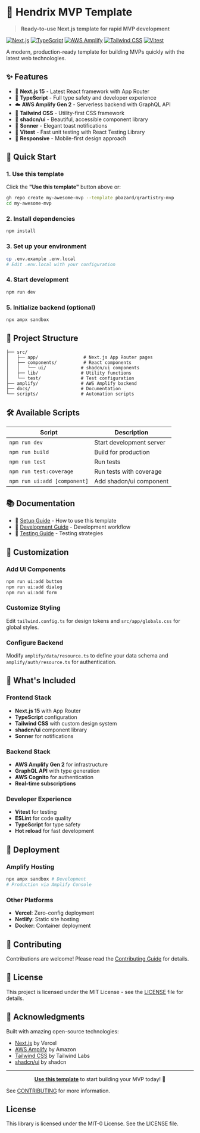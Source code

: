 # 🚀 Hendrix MVP Template

> **Ready-to-use Next.js template for rapid MVP development**

[![Next.js](https://img.shields.io/badge/Next.js-15-black?logo=next.js)](https://nextjs.org/)
[![TypeScript](https://img.shields.io/badge/TypeScript-5.6-blue?logo=typescript)](https://www.typescriptlang.org/)
[![AWS Amplify](https://img.shields.io/badge/AWS_Amplify-Gen2-orange?logo=amazonaws)](https://aws.amazon.com/amplify/)
[![Tailwind CSS](https://img.shields.io/badge/Tailwind_CSS-3.4-38B2AC?logo=tailwind-css)](https://tailwindcss.com/)
[![Vitest](https://img.shields.io/badge/Vitest-3.2-green?logo=vitest)](https://vitest.dev/)

A modern, production-ready template for building MVPs quickly with the latest web technologies.

## ✨ Features

- 🎯 **Next.js 15** - Latest React framework with App Router
- 🔷 **TypeScript** - Full type safety and developer experience
- ☁️ **AWS Amplify Gen 2** - Serverless backend with GraphQL API
- 🎨 **Tailwind CSS** - Utility-first CSS framework
- 🧩 **shadcn/ui** - Beautiful, accessible component library
- 🍞 **Sonner** - Elegant toast notifications
- 🧪 **Vitest** - Fast unit testing with React Testing Library
- 📱 **Responsive** - Mobile-first design approach

## 🚀 Quick Start

### 1. Use this template

Click the **"Use this template"** button above or:

```bash
gh repo create my-awesome-mvp --template pbazard/qrartistry-mvp
cd my-awesome-mvp
```

### 2. Install dependencies

```bash
npm install
```

### 3. Set up your environment

```bash
cp .env.example .env.local
# Edit .env.local with your configuration
```

### 4. Start development

```bash
npm run dev
```

### 5. Initialize backend (optional)

```bash
npx ampx sandbox
```

## 📁 Project Structure

```
├── src/
│   ├── app/                 # Next.js App Router pages
│   ├── components/          # React components
│   │   └── ui/             # shadcn/ui components
│   ├── lib/                # Utility functions
│   └── test/               # Test configuration
├── amplify/                # AWS Amplify backend
├── docs/                   # Documentation
└── scripts/                # Automation scripts
```

## 🛠️ Available Scripts

| Script | Description |
|--------|-------------|
| `npm run dev` | Start development server |
| `npm run build` | Build for production |
| `npm run test` | Run tests |
| `npm run test:coverage` | Run tests with coverage |
| `npm run ui:add [component]` | Add shadcn/ui component |

## 📚 Documentation

- 📖 [Setup Guide](TEMPLATE-SETUP.md) - How to use this template
- 🔧 [Development Guide](docs/DEVELOPMENT.md) - Development workflow
- 🧪 [Testing Guide](docs/TESTING.md) - Testing strategies

## 🎨 Customization

### Add UI Components

```bash
npm run ui:add button
npm run ui:add dialog
npm run ui:add form
```

### Customize Styling

Edit `tailwind.config.ts` for design tokens and `src/app/globals.css` for global styles.

### Configure Backend

Modify `amplify/data/resource.ts` to define your data schema and `amplify/auth/resource.ts` for authentication.

## 🌟 What's Included

### Frontend Stack
- **Next.js 15** with App Router
- **TypeScript** configuration
- **Tailwind CSS** with custom design system
- **shadcn/ui** component library
- **Sonner** for notifications

### Backend Stack
- **AWS Amplify Gen 2** for infrastructure
- **GraphQL API** with type generation
- **AWS Cognito** for authentication
- **Real-time subscriptions**

### Developer Experience
- **Vitest** for testing
- **ESLint** for code quality
- **TypeScript** for type safety
- **Hot reload** for fast development

## 🚀 Deployment

### Amplify Hosting
```bash
npx ampx sandbox # Development
# Production via Amplify Console
```

### Other Platforms
- **Vercel**: Zero-config deployment
- **Netlify**: Static site hosting
- **Docker**: Container deployment

## 🤝 Contributing

Contributions are welcome! Please read the [Contributing Guide](CONTRIBUTING.md) for details.

## 📄 License

This project is licensed under the MIT License - see the [LICENSE](LICENSE) file for details.

## 🙏 Acknowledgments

Built with amazing open-source technologies:
- [Next.js](https://nextjs.org/) by Vercel
- [AWS Amplify](https://aws.amazon.com/amplify/) by Amazon
- [Tailwind CSS](https://tailwindcss.com/) by Tailwind Labs
- [shadcn/ui](https://ui.shadcn.com/) by shadcn

---

<div align="center">

**[Use this template](https://github.com/pbazard/qrartistry-mvp/generate)** to start building your MVP today! 🚀

</div>

See [CONTRIBUTING](CONTRIBUTING.md#security-issue-notifications) for more information.

## License

This library is licensed under the MIT-0 License. See the LICENSE file.